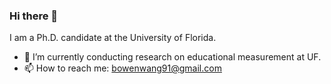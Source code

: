 ### Hi there 👋

I am a Ph.D. candidate at the University of Florida.

- :school: I’m currently conducting research on educational measurement at UF.
- 📫 How to reach me: bowenwang91@gmail.com
<!--
**BaldwinW/BaldwinW** is a ✨ _special_ ✨ repository because its `README.md` (this file) appears on your GitHub profile.

Here are some ideas to get you started:

- :school: I’m currently conducting research on educational measurement
- 🌱 I’m currently learning Bayesian statistics, deep learning,
- 📫 How to reach me: bowenwang91@gmail.com
- ⚡ Fun fact: ...
-->
